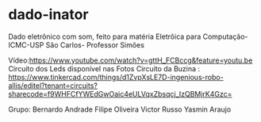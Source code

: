 # dado-inator
Dado eletrônico com som, feito para matéria Eletrôica para Computação-ICMC-USP São Carlos- Professor Simões

Vídeo:https://www.youtube.com/watch?v=gttH_FCBccg&feature=youtu.be
Circuito dos Leds disponível nas Fotos
Circuito da Buzina : https://www.tinkercad.com/things/d1ZvpXsLE7D-ingenious-robo-allis/editel?tenant=circuits?sharecode=f9WHFCfYWEdGwOaic4eULVqxZbsqcj_IzQBMjrK4Gzc=

Grupo:
Bernardo Andrade 
Filipe Oliveira
Victor Russo 
Yasmin Araujo
